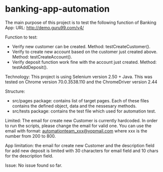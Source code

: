 # banking-app-automation
The main purpose of this project is to test the following function of Banking App:
URL: http://demo.guru99.com/v4/

Function to test:
- Verify new customer can be created. Method: testCreateCustomer().
- Verify to create new account based on the customer just created above. Method: testCreateAccount().
- Verify deposit function work fine with the account just created. Method: testAddDeposit().

Technology: This project is using Selenium version 2.50 + Java. This was tested on Chrome version 70.0.3538.110 and the ChromeDriver version 2.44

Structure:
- src/pages package: contains list of target pages. Each of these files contains the defined object, data and the nessesary methods.
- src/tests package: contains the test file which used for automation test.

Limited: The email for create new Customer is currently hardcoded. In order to run the scripts, please change the email for valid one. You can use the email with format: automationteam_xxx@yopmail.com where xxx is the number from 200 to 800.

App limitation: the email for create new Customer and the description field for add new deposit is limited with 30 characters for email field and 10 chars for the description field.

Issue: No issue found so far.
